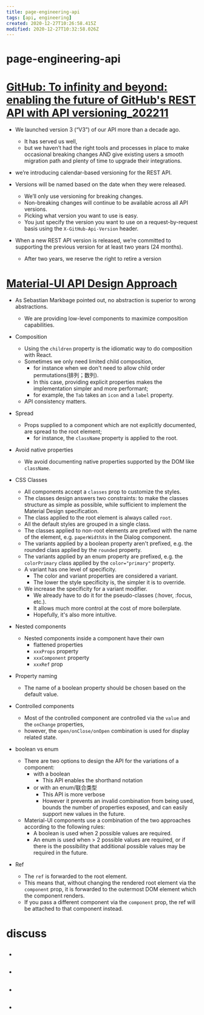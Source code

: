 ```yaml
---
title: page-engineering-api
tags: [api, engineering]
created: 2020-12-27T10:26:58.415Z
modified: 2020-12-27T10:32:58.026Z
---
```


# page-engineering-api

# [GitHub: To infinity and beyond: enabling the future of GitHub's REST API with API versioning_202211](https://github.blog/2022-11-28-to-infinity-and-beyond-enabling-the-future-of-githubs-rest-api-with-api-versioning/)

- We launched version 3 (“V3”) of our API more than a decade ago. 
  - It has served us well, 
  - but we haven’t had the right tools and processes in place to make occasional breaking changes AND give existing users a smooth migration path and plenty of time to upgrade their integrations.
- we’re introducing calendar-based versioning for the REST API.

- Versions will be named based on the date when they were released. 
  - We’ll only use versioning for breaking changes. 
  - Non-breaking changes will continue to be available across all API versions.
  - Picking what version you want to use is easy. 
  - You just specify the version you want to use on a request-by-request basis using the `X-GitHub-Api-Version` header.
- When a new REST API version is released, we’re committed to supporting the previous version for at least two years (24 months).
  - After two years, we reserve the right to retire a version
# [Material-UI API Design Approach](https://material-ui.com/guides/api/)
- As Sebastian Markbage pointed out, no abstraction is superior to wrong abstractions. 
  - We are providing low-level components to maximize composition capabilities.

- Composition
  - Using the `children` property is the idiomatic way to do composition with React.
  - Sometimes we only need limited child composition, 
    - for instance when we don't need to allow child order permutations(排列；数列). 
    - In this case, providing explicit properties makes the implementation simpler and more performant; 
    - for example, the `Tab` takes an `icon` and a `label` property.
  - API consistency matters.

- Spread
  - Props supplied to a component which are not explicitly documented, are spread to the root element; 
    - for instance, the `className` property is applied to the root.

- Avoid native properties
  - We avoid documenting native properties supported by the DOM like `className`.

- CSS Classes
  - All components accept a `classes` prop to customize the styles. 
  - The classes design answers two constraints: to make the classes structure as simple as possible, while sufficient to implement the Material Design specification.
  - The class applied to the root element is always called `root`.
  - All the default styles are grouped in a single class.
  - The classes applied to non-root elements are prefixed with the name of the element, e.g. `paperWidthXs` in the Dialog component.
  - The variants applied by a boolean property aren't prefixed, e.g. the rounded class applied by the `rounded` property.
  - The variants applied by an enum property are prefixed, e.g. the `colorPrimary` class applied by the `color="primary"` property.
  - A variant has one level of specificity. 
    - The color and variant properties are considered a variant.
    - The lower the style specificity is, the simpler it is to override.
  - We increase the specificity for a variant modifier. 
    - We already have to do it for the pseudo-classes (:hover, :focus, etc.). 
    - It allows much more control at the cost of more boilerplate. 
    - Hopefully, it's also more intuitive.

- Nested components
  - Nested components inside a component have their own
    - flattened properties
    - `xxxProps` property
    - `xxxComponent` property
    - `xxxRef` prop

- Property naming
  - The name of a boolean property should be chosen based on the default value.

- Controlled components
  - Most of the controlled component are controlled via the `value` and the `onChange` properties, 
  - however, the `open/onClose/onOpen` combination is used for display related state.

- boolean vs enum
  - There are two options to design the API for the variations of a component: 
    - with a boolean
      - This API enables the shorthand notation
    - or with an enum/联合类型
      - This API is more verbose
      - However it prevents an invalid combination from being used, bounds the number of properties exposed, and can easily support new values in the future.
  - Material-UI components use a combination of the two approaches according to the following rules:
    - A boolean is used when 2 possible values are required.
    - An enum is used when > 2 possible values are required, or if there is the possibility that additional possible values may be required in the future.

- Ref
  - The `ref` is forwarded to the root element. 
  - This means that, without changing the rendered root element via the `component` prop, it is forwarded to the outermost DOM element which the component renders. 
  - If you pass a different component via the `component` prop, the ref will be attached to that component instead.
# discuss
- ## 

- ## 

- ## 

- ## 
